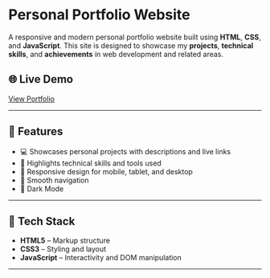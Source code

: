 # Personal Portfolio Website

A responsive and modern personal portfolio website built using **HTML**, **CSS**, and **JavaScript**. This site is designed to showcase my **projects**, **technical skills**, and **achievements** in web development and related areas.

## 🌐 Live Demo

[View Portfolio]([https://your-live-portfolio-link.com](https://arunkumar7-dev.github.io/portfolio/))

---

## 📌 Features

- 💻 Showcases personal projects with descriptions and live links
- 🎯 Highlights technical skills and tools used
- 📱 Responsive design for mobile, tablet, and desktop
- 🧭 Smooth navigation
- 🌙 Dark Mode

---

## 🚀 Tech Stack

- **HTML5** – Markup structure
- **CSS3** – Styling and layout
- **JavaScript** – Interactivity and DOM manipulation

---
